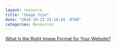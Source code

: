 ```yaml
---
layout: resource
title: "Image Size"
date: "2018-10-23 22:14:44 -0700"
categories: Resources
---
```


[What Is the Right Image Format for Your Website?](https://www.sitepoint.com/what-is-the-right-image-format-for-your-website/)
